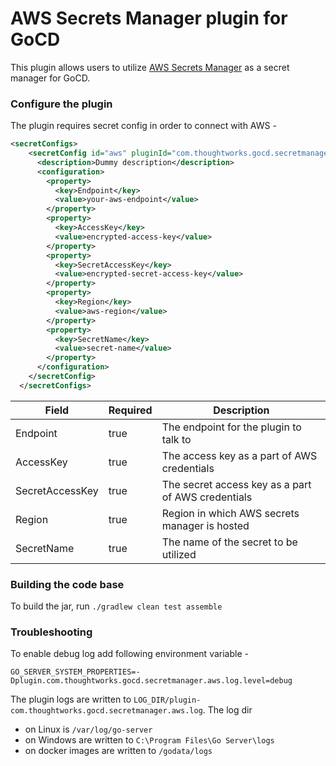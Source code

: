# AWS Secrets Manager plugin for GoCD

This plugin allows users to utilize [AWS Secrets Manager](https://aws.amazon.com/secrets-manager/) as a secret manager for GoCD.

### Configure the plugin

The plugin requires secret config in order to connect with AWS - 

```xml
<secretConfigs>
    <secretConfig id="aws" pluginId="com.thoughtworks.gocd.secretmanager.aws">
      <description>Dummy description</description>
      <configuration>
        <property>
          <key>Endpoint</key>
          <value>your-aws-endpoint</value>
        </property>
        <property>
          <key>AccessKey</key>
          <value>encrypted-access-key</value>
        </property>
        <property>
          <key>SecretAccessKey</key>
          <value>encrypted-secret-access-key</value>
        </property>
        <property>
          <key>Region</key>
          <value>aws-region</value>
        </property>
        <property>
          <key>SecretName</key>
          <value>secret-name</value>
        </property>
      </configuration>
    </secretConfig>
  </secretConfigs>
```

| Field           | Required  | Description                                        |
| --------------- | --------- | -------------------------------------------------- |
| Endpoint        | true      | The endpoint for the plugin to talk to             |
| AccessKey       | true      | The access key as a part of AWS credentials        |
| SecretAccessKey | true      | The secret access key as a part of AWS credentials |
| Region          | true      | Region in which AWS secrets manager is hosted      |
| SecretName      | true      | The name of the secret to be utilized              |

### Building the code base
To build the jar, run `./gradlew clean test assemble`

### Troubleshooting

To enable debug log add following environment variable - 

```
GO_SERVER_SYSTEM_PROPERTIES=-Dplugin.com.thoughtworks.gocd.secretmanager.aws.log.level=debug
``` 

The plugin logs are written to `LOG_DIR/plugin-com.thoughtworks.gocd.secretmanager.aws.log`. The log dir 
- on Linux is `/var/log/go-server`
- on Windows are written to `C:\Program Files\Go Server\logs` 
- on docker images are written to `/godata/logs`

